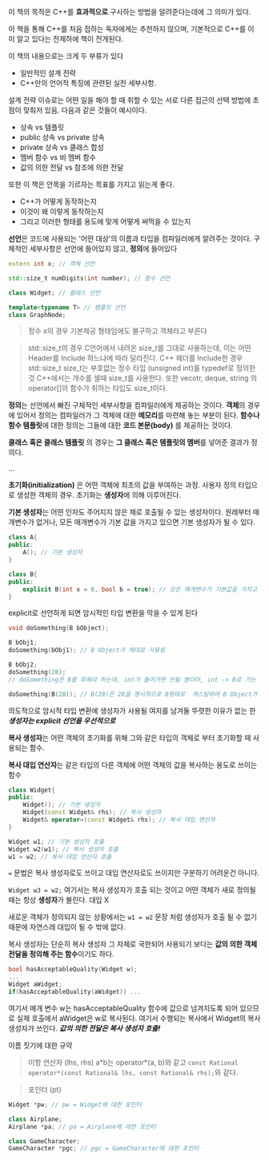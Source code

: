 이 책의 목적은 C++를 **효과적으로** 구사하는 방법을 알려준다는데에 그 의미가 있다.

이 책을 통해 C++를 처음 접하는 독자에게는 추천하지 않으며, 기본적으로 C++를 이미 알고 있다는 전제하에 책이 전개된다.

이 책의 내용으로는 크게 두 부류가 있다
- 일반적인 설계 전략
- C++만의 언어적 특징에 관련된 실전 세부사항.

설계 전략 이슈로는 어떤 일을 해야 할 때 취할 수 있는 서로 다른 접근의 선택 방법에 초점이 맞춰저 있음. 다음과 같은 것들이 예시이다.
- 상속 vs 템플릿
- public 상속 vs private 상속
- private 상속 vs 클래스 합성
- 멤버 함수 vs 비 멤버 함수
- 값의 의한 전달 vs 참조에 의한 전달

또한 이 책은 안목을 기르자는 목표를 가지고 읽는게 좋다.
- C++가 어떻게 동작하는지
- 이것이 왜 이렇게 동작하는지
- 그리고 이러한 형태를 용도에 맞게 어떻게 써먹을 수 있는지


**선언**은 코드에 사용되는 '어떤 대상'의 이름과 타입을 컴파일러에게 알려주는 것이다.
구체적인 세부사항은 선언에 들어있지 않고, **정의**에 들어있다
```c++
extern int x; // 객체 선언

std::size_t numDigits(int number); // 함수 선언

class Widget; // 클래스 선언

template<typename T> // 템플릿 선언
class GraphNode;
```

> 정수 x의 경우
> 기본제공 형태임에도 불구하고 객체라고 부른다

> std::size_t의 경우
> C언어에서 내려온 size_t를 그대로 사용하는데, 이는 어떤  Header를 Include 하느냐에 따라 달라진다. C++ 헤더를 Include한 경우 std::size_t 
> size_t는 부호없는 정수 타입 (unsigned int)를 typedef로 정의한 것 C++에서는 개수를 셀때 size_t를 사용한다. 또한 vecotr, deque, string 의 operator[]의 함수가 취하는 타입도 size_t이다.


**정의**는 선언에서 빠진 구체적인 세부사항을 컴파일러에게 제공하는 것이다.
**객체**의 경우에 있어서 정의는 컴파일러가 그 객체에 대한 **메모리**를 마련해 놓는 부분이 된다.
**함수나 함수 템플릿**에 대한 정의는 그들에 대한 **코드 본문(body)** 를 제공하는 것이다.

**클래스 혹은 클래스 템플릿** 의 경우는 **그 클래스 혹은 템플릿의 멤버**를 넣어준 결과가 정의다.

...

**초기화(initialization)** 은 어떤 객체에 최초의 값을 부여하는 과정.
사용자 정의 타입으로 생성한 객체의 경우. 초기화는 **생성자**에 의해 이루어진다.

**기본 생성자**는 어떤 인자도 주어지지 않은 채로 호출될 수 있는 생성자이다.
원래부터 매개변수가 없거나, 모든 매개변수가 기본 값을 가지고 있으면 기본 생성자가 될 수 있다.

```c++
class A{
public:
	A(); // 기본 생성자
}

class B{
public:
	explicit B(int x = 0, bool b = true); // 모든 매개변수가 기본값을 가지고 있으므로, 기본 생성자
}
```

explicit로 선언하게 되면 암시적인 타입 변환을 막을 수 있게 된다

```c++
void doSomething(B bObject);

B bObj1;
doSomething(bObj1); // B Object가 제대로 사용됨

B bObj2;
doSomething(28); 
// doSomething은 B를 취해야 하는데, int가 들어가면 안될 뿐더러, int -> B로 가는 암시적 변환이 없음

doSomething(B(28)); // B(28)은 28을 명시적으로 B형태로  캐스팅하여 B Object가 사용되게 할 수 있다.
```

의도적으로 암시적 타입 변환에 생성자가 사용될 여지를 남겨둘 뚜렷한 이유가 없는 한
***생성자는 explicit 선언을 우선적으로***


**복사 생성자**는 어떤 객체의 초기화를 위해 그와 같은 타입의 객체로 부터 초기화할 때 사용되는 함수.

**복사 대입 연산자**는 같은 타입의 다른 객체에 어떤 객체의 값을 복사하는 용도로 쓰이는 함수

```c++
class Widget{
public:
	Widget(); // 기본 생성자
	Widget(const Widget& rhs); // 복사 생성자
	Widget& operator=(const Widget& rhs); // 복사 대입 연산자
}

Widget w1; // 기본 생성자 호출
Widget w2(w1); // 복사 생성자 호출
w1 = w2; // 복사 대입 연산자 호출
```

`=` 문법은 복사 생성자로도 쓰이고 대입 연산자로도 쓰이지만 구분하기 어려운건 아니다.

`Widget w3 = w2;` 여기서는 복사 생성자가 호출 되는 것이고
어떤 객체가 새로 정의될 때는 항상 **생성자**가 불린다. 대입 X

새로운 객체가 정의되지 않는 상황에서는 `w1 = w2` 문장 처럼 생성자가 호출 될 수 없기 때문에 자연스레 대입이 될 수 밖에 없다.

복사 생성자는 단순히 복사 생성자 그 자체로 국한되어 사용되기 보다는 
**값의 의한 객체 전달을 정의해 주는 함수**이기도 하다.

```c++
bool hasAcceptableQuality(Widget w);
...
Widget aWidget;
if(hasAcceptableQuality(aWidget)) ...
```
여기서 매개 변수 w는 hasAcceptableQuality 함수에 값으로 넘겨지도록 되어 있으므로
실제 호출에서 aWidget은 w로 복사된다. 여기서 수행되는 복사에서 Widget의 복사 생성자가 쓰인다. 
***값의 의한 전달은 복사 생성자 호출!***


이름 짓기에 대한 규약
> 이항 연산자 (lhs, rhs)
> a\*b는 operator\*(a, b)와 같고 
> `const Rational operator*(const Rational& lhs, const Rational& rhs);`와 같다.

>포인터 (pt)
```C++
Widget *pw; // pw = Widget에 대한 포인터

class Airplane;
Airplane *pa; // pa = Airplane에 대한 포인터

class GameCharacter;
GameCharacter *pgc; // pgc = GameCharacter에 대한 포인터
```

